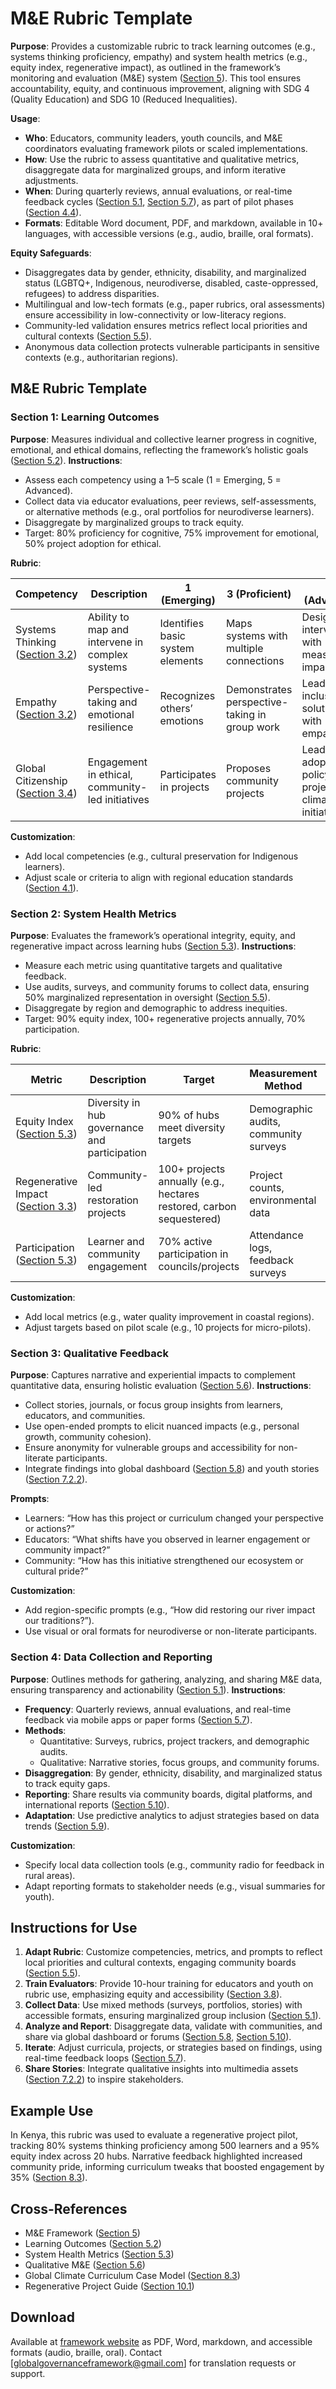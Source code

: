 # M&E Rubric Template

**Purpose**: Provides a customizable rubric to track learning outcomes (e.g., systems thinking proficiency, empathy) and system health metrics (e.g., equity index, regenerative impact), as outlined in the framework’s monitoring and evaluation (M&E) system ([Section 5](/frameworks/docs/implementation/education#05-monitoring-evaluation)). This tool ensures accountability, equity, and continuous improvement, aligning with SDG 4 (Quality Education) and SDG 10 (Reduced Inequalities).

**Usage**:
- **Who**: Educators, community leaders, youth councils, and M&E coordinators evaluating framework pilots or scaled implementations.
- **How**: Use the rubric to assess quantitative and qualitative metrics, disaggregate data for marginalized groups, and inform iterative adjustments.
- **When**: During quarterly reviews, annual evaluations, or real-time feedback cycles ([Section 5.1](/frameworks/docs/implementation/education#05-monitoring-evaluation), [Section 5.7](/frameworks/docs/implementation/education#05-monitoring-evaluation)), as part of pilot phases ([Section 4.4](/frameworks/docs/implementation/education#04-implementation-strategies)).
- **Formats**: Editable Word document, PDF, and markdown, available in 10+ languages, with accessible versions (e.g., audio, braille, oral formats).

**Equity Safeguards**:
- Disaggregates data by gender, ethnicity, disability, and marginalized status (LGBTQ+, Indigenous, neurodiverse, disabled, caste-oppressed, refugees) to address disparities.
- Multilingual and low-tech formats (e.g., paper rubrics, oral assessments) ensure accessibility in low-connectivity or low-literacy regions.
- Community-led validation ensures metrics reflect local priorities and cultural contexts ([Section 5.5](/frameworks/docs/implementation/education#05-monitoring-evaluation)).
- Anonymous data collection protects vulnerable participants in sensitive contexts (e.g., authoritarian regions).

## M&E Rubric Template

### Section 1: Learning Outcomes
**Purpose**: Measures individual and collective learner progress in cognitive, emotional, and ethical domains, reflecting the framework’s holistic goals ([Section 5.2](/frameworks/docs/implementation/education#05-monitoring-evaluation)).
**Instructions**:
- Assess each competency using a 1–5 scale (1 = Emerging, 5 = Advanced).
- Collect data via educator evaluations, peer reviews, self-assessments, or alternative methods (e.g., oral portfolios for neurodiverse learners).
- Disaggregate by marginalized groups to track equity.
- Target: 80% proficiency for cognitive, 75% improvement for emotional, 50% project adoption for ethical.

**Rubric**:

| **Competency** | **Description** | **1 (Emerging)** | **3 (Proficient)** | **5 (Advanced)** | **Data Source** | **Equity Notes** |
|----------------|-----------------|------------------|-------------------|-----------------|----------------|------------------|
| Systems Thinking ([Section 3.2](/frameworks/docs/implementation/education#03-structural-components)) | Ability to map and intervene in complex systems | Identifies basic system elements | Maps systems with multiple connections | Designs interventions with measurable impact | Competency rubric, project portfolios | Oral assessments for non-literate learners |
| Empathy ([Section 3.2](/frameworks/docs/implementation/education#03-structural-components)) | Perspective-taking and emotional resilience | Recognizes others’ emotions | Demonstrates perspective-taking in group work | Leads inclusive solutions with empathy | Self-reported surveys, peer evaluations | Anonymous surveys for LGBTQ+ safety |
| Global Citizenship ([Section 3.4](/frameworks/docs/implementation/education#03-structural-components)) | Engagement in ethical, community-led initiatives | Participates in projects | Proposes community projects | Leads adopted policy or project (e.g., climate initiative) | Project counts, council reports | Prioritize refugee, caste-oppressed voices |

**Customization**:
- Add local competencies (e.g., cultural preservation for Indigenous learners).
- Adjust scale or criteria to align with regional education standards ([Section 4.1](/frameworks/docs/implementation/education#04-implementation-strategies)).

### Section 2: System Health Metrics
**Purpose**: Evaluates the framework’s operational integrity, equity, and regenerative impact across learning hubs ([Section 5.3](/frameworks/docs/implementation/education#05-monitoring-evaluation)).
**Instructions**:
- Measure each metric using quantitative targets and qualitative feedback.
- Use audits, surveys, and community forums to collect data, ensuring 50% marginalized representation in oversight ([Section 5.5](/frameworks/docs/implementation/education#05-monitoring-evaluation)).
- Disaggregate by region and demographic to address inequities.
- Target: 90% equity index, 100+ regenerative projects annually, 70% participation.

**Rubric**:

| **Metric** | **Description** | **Target** | **Measurement Method** | **Equity Notes** |
|------------|-----------------|------------|-----------------------|------------------|
| Equity Index ([Section 5.3](/frameworks/docs/implementation/education#05-monitoring-evaluation)) | Diversity in hub governance and participation | 90% of hubs meet diversity targets | Demographic audits, community surveys | Prioritize Indigenous, refugee representation |
| Regenerative Impact ([Section 3.3](/frameworks/docs/implementation/education#03-structural-components)) | Community-led restoration projects | 100+ projects annually (e.g., hectares restored, carbon sequestered) | Project counts, environmental data | Indigenous-led validation of outcomes |
| Participation ([Section 5.3](/frameworks/docs/implementation/education#05-monitoring-evaluation)) | Learner and community engagement | 70% active participation in councils/projects | Attendance logs, feedback surveys | Accessible formats for disabled learners |

**Customization**:
- Add local metrics (e.g., water quality improvement in coastal regions).
- Adjust targets based on pilot scale (e.g., 10 projects for micro-pilots).

### Section 3: Qualitative Feedback
**Purpose**: Captures narrative and experiential impacts to complement quantitative data, ensuring holistic evaluation ([Section 5.6](/frameworks/docs/implementation/education#05-monitoring-evaluation)).
**Instructions**:
- Collect stories, journals, or focus group insights from learners, educators, and communities.
- Use open-ended prompts to elicit nuanced impacts (e.g., personal growth, community cohesion).
- Ensure anonymity for vulnerable groups and accessibility for non-literate participants.
- Integrate findings into global dashboard ([Section 5.8](/frameworks/docs/implementation/education#05-monitoring-evaluation)) and youth stories ([Section 7.2.2](/frameworks/docs/implementation/education#07-visual-multimedia)).

**Prompts**:
- Learners: “How has this project or curriculum changed your perspective or actions?”
- Educators: “What shifts have you observed in learner engagement or community impact?”
- Community: “How has this initiative strengthened our ecosystem or cultural pride?”

**Customization**:
- Add region-specific prompts (e.g., “How did restoring our river impact our traditions?”).
- Use visual or oral formats for neurodiverse or non-literate participants.

### Section 4: Data Collection and Reporting
**Purpose**: Outlines methods for gathering, analyzing, and sharing M&E data, ensuring transparency and actionability ([Section 5.1](/frameworks/docs/implementation/education#05-monitoring-evaluation)).
**Instructions**:
- **Frequency**: Quarterly reviews, annual evaluations, and real-time feedback via mobile apps or paper forms ([Section 5.7](/frameworks/docs/implementation/education#05-monitoring-evaluation)).
- **Methods**:
  - Quantitative: Surveys, rubrics, project trackers, and demographic audits.
  - Qualitative: Narrative stories, focus groups, and community forums.
- **Disaggregation**: By gender, ethnicity, disability, and marginalized status to track equity gaps.
- **Reporting**: Share results via community boards, digital platforms, and international reports ([Section 5.10](/frameworks/docs/implementation/education#05-monitoring-evaluation)).
- **Adaptation**: Use predictive analytics to adjust strategies based on data trends ([Section 5.9](/frameworks/docs/implementation/education#05-monitoring-evaluation)).

**Customization**:
- Specify local data collection tools (e.g., community radio for feedback in rural areas).
- Adapt reporting formats to stakeholder needs (e.g., visual summaries for youth).

## Instructions for Use
1. **Adapt Rubric**: Customize competencies, metrics, and prompts to reflect local priorities and cultural contexts, engaging community boards ([Section 5.5](/frameworks/docs/implementation/education#05-monitoring-evaluation)).
2. **Train Evaluators**: Provide 10-hour training for educators and youth on rubric use, emphasizing equity and accessibility ([Section 3.8](/frameworks/docs/implementation/education#03-structural-components)).
3. **Collect Data**: Use mixed methods (surveys, portfolios, stories) with accessible formats, ensuring marginalized group inclusion ([Section 5.1](/frameworks/docs/implementation/education#05-monitoring-evaluation)).
4. **Analyze and Report**: Disaggregate data, validate with communities, and share via global dashboard or forums ([Section 5.8](/frameworks/docs/implementation/education#05-monitoring-evaluation), [Section 5.10](/frameworks/docs/implementation/education#05-monitoring-evaluation)).
5. **Iterate**: Adjust curricula, projects, or strategies based on findings, using real-time feedback loops ([Section 5.7](/frameworks/docs/implementation/education#05-monitoring-evaluation)).
6. **Share Stories**: Integrate qualitative insights into multimedia assets ([Section 7.2.2](/frameworks/docs/implementation/education#07-visual-multimedia)) to inspire stakeholders.

## Example Use
In Kenya, this rubric was used to evaluate a regenerative project pilot, tracking 80% systems thinking proficiency among 500 learners and a 95% equity index across 20 hubs. Narrative feedback highlighted increased community pride, informing curriculum tweaks that boosted engagement by 35% ([Section 8.3](/frameworks/docs/implementation/education#08-case-models)).

## Cross-References
- M&E Framework ([Section 5](/frameworks/docs/implementation/education#05-monitoring-evaluation))
- Learning Outcomes ([Section 5.2](/frameworks/docs/implementation/education#05-monitoring-evaluation))
- System Health Metrics ([Section 5.3](/frameworks/docs/implementation/education#05-monitoring-evaluation))
- Qualitative M&E ([Section 5.6](/frameworks/docs/implementation/education#05-monitoring-evaluation))
- Global Climate Curriculum Case Model ([Section 8.3](/frameworks/docs/implementation/education#08-case-models))
- Regenerative Project Guide ([Section 10.1](/frameworks/docs/implementation/education#10-appendices))

## Download
Available at [framework website](https://www.globalgovernanceframework.org/frameworks/docs/implementation/education) as PDF, Word, markdown, and accessible formats (audio, braille, oral). Contact [globalgovernanceframework@gmail.com] for translation requests or support.
